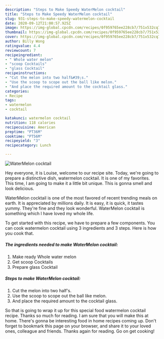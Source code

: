 ```yaml
---
description: "Steps to Make Speedy WaterMelon cocktail"
title: "Steps to Make Speedy WaterMelon cocktail"
slug: 931-steps-to-make-speedy-watermelon-cocktail
date: 2020-09-12T21:00:57.925Z
image: https://img-global.cpcdn.com/recipes/0f959765ee228cb7/751x532cq70/watermelon-cocktail-recipe-main-photo.jpg
thumbnail: https://img-global.cpcdn.com/recipes/0f959765ee228cb7/751x532cq70/watermelon-cocktail-recipe-main-photo.jpg
cover: https://img-global.cpcdn.com/recipes/0f959765ee228cb7/751x532cq70/watermelon-cocktail-recipe-main-photo.jpg
author: Billy Wong
ratingvalue: 4.4
reviewcount: 7
recipeingredient:
- " Whole water melon"
- "scoop Cocktails"
- "glass Cocktail"
recipeinstructions:
- "Cut the melon into two half&#39;s."
- "Use the scoop to scope out the ball like melon."
- "And place the required amount to the cocktail glass."
categories:
- Recipe
tags:
- watermelon
- cocktail

katakunci: watermelon cocktail 
nutrition: 118 calories
recipecuisine: American
preptime: "PT36M"
cooktime: "PT56M"
recipeyield: "3"
recipecategory: Lunch

---
```



![WaterMelon cocktail](https://img-global.cpcdn.com/recipes/0f959765ee228cb7/751x532cq70/watermelon-cocktail-recipe-main-photo.jpg)

Hey everyone, it is Louise, welcome to our recipe site. Today, we're going to prepare a distinctive dish, watermelon cocktail. It is one of my favorites. This time, I am going to make it a little bit unique. This is gonna smell and look delicious.



WaterMelon cocktail is one of the most favored of recent trending meals on earth. It is appreciated by millions daily. It is easy, it is quick, it tastes yummy. They're fine and they look wonderful. WaterMelon cocktail is something which I have loved my whole life.


To get started with this recipe, we have to prepare a few components. You can cook watermelon cocktail using 3 ingredients and 3 steps. Here is how you cook that.

<!--inarticleads1-->

##### The ingredients needed to make WaterMelon cocktail:

1. Make ready  Whole water melon
1. Get scoop Cocktails
1. Prepare glass Cocktail




<!--inarticleads2-->

##### Steps to make WaterMelon cocktail:

1. Cut the melon into two half&#39;s.
1. Use the scoop to scope out the ball like melon.
1. And place the required amount to the cocktail glass.




So that is going to wrap it up for this special food watermelon cocktail recipe. Thanks so much for reading. I am sure that you will make this at home. There's gonna be interesting food in home recipes coming up. Don't forget to bookmark this page on your browser, and share it to your loved ones, colleague and friends. Thanks again for reading. Go on get cooking!
